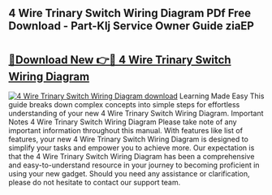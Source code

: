 ## 4 Wire Trinary Switch Wiring Diagram PDf Free Download - Part-Klj Service Owner Guide ziaEP

# <h2><a href="http://dfjjia.blite.top/?on=4+Wire+Trinary+Switch+Wiring+Diagram">🔗Download New 👉🔴 4 Wire Trinary Switch Wiring Diagram</a></h2>

[![4 Wire Trinary Switch Wiring Diagram download](https://i.imgur.com/lujVjoI.png)](http://dfjjia.blite.top/?on=4+Wire+Trinary+Switch+Wiring+Diagram)
Learning Made Easy This guide breaks down complex concepts into simple steps for effortless understanding of your new 4 Wire Trinary Switch Wiring Diagram. Important Notes 4 Wire Trinary Switch Wiring Diagram Please take note of any important information throughout this manual. With features like list of features, your new 4 Wire Trinary Switch Wiring Diagram is designed to simplify your tasks and empower you to achieve more. Our expectation is that the 4 Wire Trinary Switch Wiring Diagram has been a comprehensive and easy-to-understand resource in your journey to becoming proficient in using your new gadget. Should you need any assistance or clarification, please do not hesitate to contact our support team.
